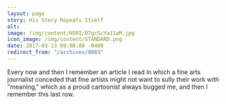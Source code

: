 ```yaml
---
layout: page
story: His Story Repeats Itself
alt:
image: /img/content/HSRI/07gcScYa11aM.jpg
icon_image: /img/content/STANDARD.png
date: 2017-03-13 09:00:00 -0400
redirect_from: "/archives/0083"
---
```

Every now and then I remember an article I read in which a fine arts journalist conceded that fine artists might not want to sully their work with "meaning," which as a proud cartoonist always bugged me, and then I remember this last row.
